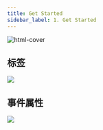 ```yaml
---
title: Get Started
sidebar_label: 1. Get Started
---
```


<Img src='https://cosmos-x.oss-cn-hangzhou.aliyuncs.com/html-cover.png' alt='html-cover'/>

## 标签

<img src='https://cosmos-x.oss-cn-hangzhou.aliyuncs.com/EaIUDU.jpg'/>

## 事件属性

<img src='https://cosmos-x.oss-cn-hangzhou.aliyuncs.com/YJsbap.jpg'/>
